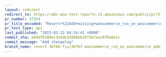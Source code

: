 ```yaml
---
layout: redirect
redirect_to: https://a8c-woo-test-reports.s3.amazonaws.com/public/pr/37354/api/index.html
pr_number: 37354
pr_title_encoded: "Revert+%22Add+missing+woocommerce_run_on_woocommerce_admin_updated+hook+for+RemoteInboxNotificationsEngine+scheduled+action%22"
pr_test_type: api
last_published: "2023-03-22 04:24:41 +0000"
commit_sha: e69df0189ec3e4de350d6bb387267aac070a8e1c
commit_message: "Add changelog"
branch_name: revert-36768-fix/36767-woocommerce_run_on_woocommerce_admin_updated-does-not-run
---
```

